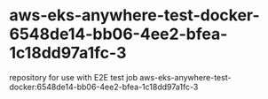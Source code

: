 # aws-eks-anywhere-test-docker-6548de14-bb06-4ee2-bfea-1c18dd97a1fc-3
repository for use with E2E test job aws-eks-anywhere-test-docker:6548de14-bb06-4ee2-bfea-1c18dd97a1fc-3
